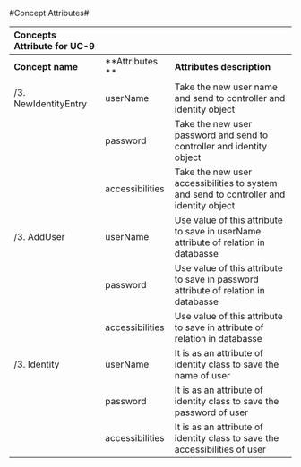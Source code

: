#Concept Attributes#

|**Concepts Attribute for UC-9** |	                                                |                     |    
|:-------------------------|:-------------------------------------------------------|:--------------------|   
|**Concept name**          | **Attributes **                                        | **Attributes description** |  
|/3. NewIdentityEntry |userName | Take the new user name and send to controller and identity object|   
|                     | password|Take the new user password and send to controller and identity object |  
|	                  |accessibilities |Take the new user accessibilities to system and send to controller and identity object|  
|/3. AddUser	          | userName	|Use value of this attribute to save in userName attribute of  relation in databasse|  
|                     |password	    |Use value of this attribute to save in password attribute of relation in databasse|  
|                     |accessibilities	|Use value of this attribute to save in attribute of  relation in databasse |  
|/3. Identity	      |userName	|It is as an attribute of identity class to save the name of user|  
|                     |password	|It is as an attribute of identity class to save the password of user|   
|                     |accessibilities	|It is as an attribute of identity class to save the accessibilities of user|  
